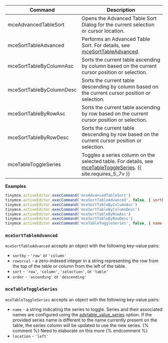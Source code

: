 
| Command                  | Description                                                                                     |
| ------------------------ | ----------------------------------------------------------------------------------------------- |
| mceAdvancedTableSort     | Opens the Advanced Table Sort Dialog for the current selection or cursor location.              |
| mceSortTableAdvanced     | Performs an Advanced Table Sort. For details, see [mceSortTableAdvanced](#mcesorttableadvanced).                                         |
| mceSortTableByColumnAsc  | Sorts the current table ascending by column based on the current cursor position or selection.  |
| mceSortTableByColumnDesc | Sorts the current table descending by column based on the current cursor position or selection. |
| mceSortTableByRowAsc     | Sorts the current table ascending by row based on the current cursor position or selection.     |
| mceSortTableByRowDesc    | Sorts the current table descending by row based on the current cursor position or selection.    |
| mceTableToggleSeries     | Toggles a series column on the selected table. For details, see [mceTableToggleSeries](#mcetabletoggleseries). {{ site.requires_5_7v }} |

**Examples**

```js
tinymce.activeEditor.execCommand('mceAdvancedTableSort')
tinymce.activeEditor.execCommand('mceSortTableAdvanced', false, { sortby: 'row', roworcol: '2', sort: 'table', order: 'ascending' })
tinymce.activeEditor.execCommand('mceSortTableByColumnAsc')
tinymce.activeEditor.execCommand('mceSortTableByColumnDesc')
tinymce.activeEditor.execCommand('mceSortTableByRowAsc')
tinymce.activeEditor.execCommand('mceSortTableByRowDesc')
tinymce.activeEditor.execCommand('mceTableToggleSeries', false, { name: 'numbers', location: 'left' })
```

### `mceSortTableAdvanced`

`mceSortTableAdvanced` accepts an object with the following key-value pairs:

- `sortby` - `'row'` or `'column'`
- `roworcol` - a zero-indexed integer in a string representing the row from the top of the table or column from the left of the table.
- `sort` - `'row'`, `'column'`, `'selection'`, or `'table'`
- `order` - `'ascending'` or `'descending'`

### `mceTableToggleSeries`

`mceTableToggleSeries` accepts an object with the following key-value pairs:

- `name` - a string indicating the series to toggle. Series and their associated names are configured using the [advtable_value_series]({{site.baseurl}}/plugins/premium/advtable/#advtable_value_series) option. If the provided series name is different to the name currently present on the table, the series column will be updated to use the new series.
{% comment %} Need to elaborate on this more {% endcomment %}
- `location` - `'left'`
